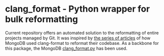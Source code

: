 # clang_format - Python wrapper for bulk reformatting

Current repository offers an automated solution to the reformatting of entire
projects managed by Git. It was inspired by [the series of
articles](https://engineering.mongodb.com/post/succeeding-with-clangformat-part-1-pitfalls-and-planning/)
of how MongoDB used clang-format to reformat their codebase. As a backbone for
this package, the MongoDB
[clang_format.py](https://github.com/mongodb/mongo/blob/master/buildscripts/clang_format.py)
has been used.


